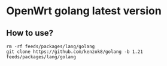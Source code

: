 # OpenWrt golang latest version

## How to use?

```shell
rm -rf feeds/packages/lang/golang
git clone https://github.com/kenzok8/golang -b 1.21 feeds/packages/lang/golang
```

